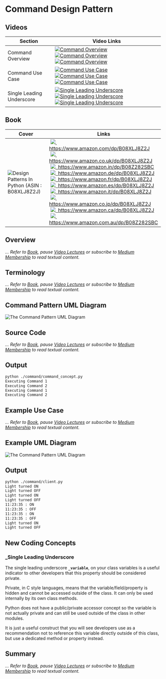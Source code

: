 # Command Design Pattern

## Videos

Section | Video Links
-|-
Command Overview |  <a id="udemyVideoLink" href="https://www.udemy.com/course/design-patterns-in-python/learn/lecture/16397092/?referralCode=7493DBBBF97FF2B0D24D" target="_blank" title="Command Overview"><img src="/img/udemy_btn_sm.gif" alt="Command Overview"/></a>&nbsp;<a id="ytVideoLink" href="https://youtu.be/jOxlrGeAKQ4&list=PLKWUX7aMnlEJzRvCXnwFEdk_WJDNjMDOo" target="_blank" title="Command Overview"><img src="/img/yt_btn_sm.gif" alt="Command Overview"/></a>&nbsp;<a id="skillShareVideoLink" href="https://skl.sh/34SM2Xg" target="_blank" title="Command Overview"><img src="/img/skillshare_btn_sm.gif" alt="Command Overview"/></a>
Command Use Case |  <a id="udemyVideoLink" href="https://www.udemy.com/course/design-patterns-in-python/learn/lecture/25551578/?referralCode=7493DBBBF97FF2B0D24D" target="_blank" title="Command Use Case"><img src="/img/udemy_btn_sm.gif" alt="Command Use Case"/></a>&nbsp;<a id="ytVideoLink" href="https://youtu.be/qDM8ZFcQwZM&list=PLKWUX7aMnlEJzRvCXnwFEdk_WJDNjMDOo" target="_blank" title="Command Use Case"><img src="/img/yt_btn_sm.gif" alt="Command Use Case"/></a>&nbsp;<a id="skillShareVideoLink" href="https://skl.sh/34SM2Xg" target="_blank" title="Command Use Case"><img src="/img/skillshare_btn_sm.gif" alt="Command Use Case"/></a>
Single Leading Underscore | <a id="udemyVideoLink" href="https://www.udemy.com/course/design-patterns-in-python/learn/lecture/25551594/?referralCode=7493DBBBF97FF2B0D24D" target="_blank" title="Single Leading Underscore"><img src="/img/udemy_btn_sm.gif" alt="Single Leading Underscore"/></a>&nbsp;<a id="ytVideoLink" href="https://youtu.be/dDIqJI9aTAc&list=PLKWUX7aMnlEJzRvCXnwFEdk_WJDNjMDOo" target="_blank" title="Single Leading Underscore"><img src="/img/yt_btn_sm.gif" alt="Single Leading Underscore"/></a>&nbsp;<a id="skillShareVideoLink" href="https://skl.sh/34SM2Xg" target="_blank" title="Single Leading Underscore"><img src="/img/skillshare_btn_sm.gif" alt="Single Leading Underscore"/></a>

## Book 

Cover | Links
-|-
![Design Patterns In Python (ASIN : B08XLJ8Z2J)](/img/design_patterns_in_python_book_125x178.jpg) | &nbsp;<a href="https://www.amazon.com/dp/B08XLJ8Z2J"><img src="/img/flag_us.gif">&nbsp; https://www.amazon.com/dp/B08XLJ8Z2J</a><br/>&nbsp;<a href="https://www.amazon.co.uk/dp/B08XLJ8Z2J"><img src="/img/flag_uk.gif">&nbsp; https://www.amazon.co.uk/dp/B08XLJ8Z2J</a><br/>&nbsp;<a href="https://www.amazon.in/dp/B08Z282SBC"><img src="/img/flag_in.gif">&nbsp; https://www.amazon.in/dp/B08Z282SBC</a><br/>&nbsp;<a href="https://www.amazon.de/dp/B08XLJ8Z2J"><img src="/img/flag_de.gif">&nbsp; https://www.amazon.de/dp/B08XLJ8Z2J</a><br/>&nbsp;<a href="https://www.amazon.fr/dp/B08XLJ8Z2J"><img src="/img/flag_fr.gif">&nbsp; https://www.amazon.fr/dp/B08XLJ8Z2J</a><br/>&nbsp;<a href="https://www.amazon.es/dp/B08XLJ8Z2J"><img src="/img/flag_es.gif">&nbsp; https://www.amazon.es/dp/B08XLJ8Z2J</a><br/>&nbsp;<a href="https://www.amazon.it/dp/B08XLJ8Z2J"><img src="/img/flag_it.gif">&nbsp; https://www.amazon.it/dp/B08XLJ8Z2J</a><br/>&nbsp;<a href="https://www.amazon.co.jp/dp/B08XLJ8Z2J"><img src="/img/flag_jp.gif">&nbsp; https://www.amazon.co.jp/dp/B08XLJ8Z2J</a><br/>&nbsp;<a href="https://www.amazon.ca/dp/B08XLJ8Z2J"><img src="/img/flag_ca.gif">&nbsp; https://www.amazon.ca/dp/B08XLJ8Z2J</a><br/>&nbsp;<a href="https://www.amazon.com.au/dp/B08Z282SBC"><img src="/img/flag_au.gif">&nbsp; https://www.amazon.com.au/dp/B08Z282SBC</a>

## Overview

_... Refer to [Book](https://www.amazon.com/dp/B08Z282SBC), pause [Video Lectures](#videos) or subscribe to [Medium Membership](https://sean-bradley.medium.com/membership) to read textual content._

## Terminology

_... Refer to [Book](https://www.amazon.com/dp/B08Z282SBC), pause [Video Lectures](#videos) or subscribe to [Medium Membership](https://sean-bradley.medium.com/membership) to read textual content._

## Command Pattern UML Diagram

![The Command Pattern UML Diagram](/img/command_concept.svg)

## Source Code

_... Refer to [Book](https://www.amazon.com/dp/B08Z282SBC), pause [Video Lectures](#videos) or subscribe to [Medium Membership](https://sean-bradley.medium.com/membership) to read textual content._

## Output

``` bash
python ./command/command_concept.py
Executing Command 1
Executing Command 2
Executing Command 1
Executing Command 2
```

## Example Use Case

_... Refer to [Book](https://www.amazon.com/dp/B08Z282SBC), pause [Video Lectures](#videos) or subscribe to [Medium Membership](https://sean-bradley.medium.com/membership) to read textual content._

## Example UML Diagram

![The Command Pattern UML Diagram](/img/command_example.svg)

## Output

``` bash
python ./command/client.py
Light turned ON
Light turned OFF
Light turned ON
Light turned OFF
11:23:35 : ON
11:23:35 : OFF
11:23:35 : ON
11:23:35 : OFF
Light turned ON
Light turned OFF
```

## New Coding Concepts

### _Single Leading Underscore

The single leading underscore **`_variable`**, on your class variables is a useful indicator to other developers that this property should be considered private.

Private, in C style languages, means that the variable/field/property is hidden and cannot be accessed outside of the class. It can only be used internally by its own class methods.

Python does not have a public/private accessor concept so the variable is not actually private and can still be used outside of the class in other modules. 

It is just a useful construct that you will see developers use as a recommendation not to reference this variable directly outside of this class, but use a dedicated method or property instead.

## Summary

_... Refer to [Book](https://www.amazon.com/dp/B08Z282SBC), pause [Video Lectures](#videos) or subscribe to [Medium Membership](https://sean-bradley.medium.com/membership) to read textual content._